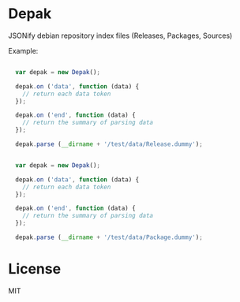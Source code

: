 # Depak

JSONify debian repository index files (Releases, Packages, Sources)

Example:

```js

  var depak = new Depak();

  depak.on ('data', function (data) {
    // return each data token
  });

  depak.on ('end', function (data) {
    // return the summary of parsing data
  });

  depak.parse (__dirname + '/test/data/Release.dummy');

```

```js

  var depak = new Depak();

  depak.on ('data', function (data) {
    // return each data token
  });

  depak.on ('end', function (data) {
    // return the summary of parsing data
  });

  depak.parse (__dirname + '/test/data/Package.dummy');

```

# License 

MIT